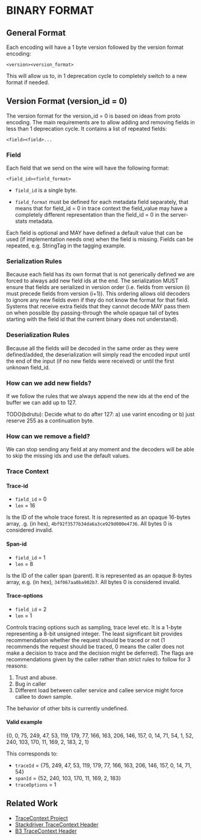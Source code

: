 # BINARY FORMAT

## General Format
Each encoding will have a 1 byte version followed by the version format encoding:

`<version><version_format>`

This will allow us to, in 1 deprecation cycle to completely switch to a new format if needed.

## Version Format (version_id = 0)
The version format for the version_id = 0 is based on ideas from proto encoding. The main 
requirements are to allow adding and removing fields in less than 1 deprecation cycle. It
contains a list of repeated fields:

`<field><field>...`

### Field
Each field that we send on the wire will have the following format:

`<field_id><field_format>`

* `field_id` is a single byte.

* `field_format` must be defined for each metadata field separately, that means that for field_id
 = 0 in trace context the field_value may have a completely different representation than the 
 field_id = 0 in the server-stats metadata.

Each field is optional and MAY have defined a default value that can be used (if implementation 
needs one) when the field is missing. Fields can be repeated, e.g. StringTag in the tagging example.

### Serialization Rules
Because each field has its own format that is not generically defined we are forced to always add
new field ids at the end. The serialization MUST ensure that fields are serialized in version 
order (i.e. fields from version (i) must precede fields from version (i+1)). This ordering 
allows old decoders to ignore any new fields even if they do not know the format for that field.
Systems that receive extra fields that they cannot decode MAY pass them on when possible (by 
passing-through the whole opaque tail of bytes starting with the field id that the current 
binary does not understand).

### Deserialization Rules
Because all the fields will be decoded in the same order as they were defined/added, the 
deserialization will simply read the encoded input until the end of the input (if no new fields 
were received) or until the first unknown field_id.

### How can we add new fields?
If we follow the rules that we always append the new ids at the end of the buffer we can add up 
to 127.

TODO(bdrutu): Decide what to do after 127: a) use varint encoding or b) just reserve 255 as a 
continuation byte.

### How can we remove a field?
We can stop sending any field at any moment and the decoders will be able to skip the missing ids
and use the default values.

### Trace Context

#### Trace-id

* `field_id` = 0
* `len` = 16

Is the ID of the whole trace forest. It is represented as an opaque 16-bytes array,
.g. (in hex), `4bf92f3577b34da6a3ce929d000e4736`. All bytes 0 is considered invalid.

#### Span-id

* `field_id` = 1
* `len` = 8

Is the ID of the caller span (parent). It is represented as an opaque 8-bytes array,
e.g. (in hex), `34f067aa0ba902b7`. All bytes 0 is considered invalid.

#### Trace-options

* `field_id` = 2
* `len` = 1

Controls tracing options such as sampling, trace level etc. It is a 1-byte
representing a 8-bit unsigned integer. The least significant bit provides
recommendation whether the request should be traced or not (1 recommends the
request should be traced, 0 means the caller does not make a decision to trace
and the decision might be deferred). The flags are recommendations given by the
caller rather than strict rules to follow for 3 reasons:

1.  Trust and abuse.
2.  Bug in caller
3.  Different load between caller service and callee service might force callee to down sample.

The behavior of other bits is currently undefined.

#### Valid example
{0,
0, 75, 249, 47, 53, 119, 179, 77, 166, 163, 206, 146, 157, 0, 14, 71, 54,
1, 52, 240, 103, 170, 11, 169, 2, 183,
2, 1}

This corresponds to:
* `traceId` = {75, 249, 47, 53, 119, 179, 77, 166, 163, 206, 146, 157, 0, 14, 71, 54}
* `spanId` = {52, 240, 103, 170, 11, 169, 2, 183}
* `traceOptions` = 1

## Related Work
* [TraceContext Project](https://github.com/TraceContext/tracecontext-spec)
* [Stackdriver TraceContext Header](https://cloud.google.com/trace/docs/support)
* [B3 TraceContext Header](https://github.com/openzipkin/b3-propagation)
